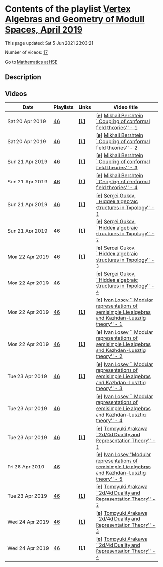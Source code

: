 # Contents of the playlist [Vertex Algebras and Geometry of Moduli Spaces, April 2019](https://www.youtube.com/playlist?list=PLq3E5oubNNoCvEGe2v8NBZvLlQcX_3IQN)

This page updated: Sat 5 Jun 2021 23:03:21

Number of videos: [17](#videos)

Go to [Mathematics at HSE](../README.md)

## Description



## Videos

|Date|Playlists|Links|Video title|
|---|---|---|---|
| Sat&nbsp;20&nbsp;Apr&nbsp;2019 | [46](../playlists/46 "Vertex Algebras and Geometry of Moduli Spaces, April 2019") | [**[1]**](https://mf.hse.ru/en/announcements/253894100.html) | [[**e**](https://studio.youtube.com/video/okgqppOAcSY/edit "Edit")] [Mikhail Bershtein ``Coupling of conformal field theories'' - 1](https://www.youtube.com/watch?v=okgqppOAcSY&list=PLq3E5oubNNoCvEGe2v8NBZvLlQcX_3IQN "International conference &#34;Vertex Algebras and Geometry of Moduli Spaces&#34;, https://mf.hse.ru/en/announcements/253894100.html") |
| Sat&nbsp;20&nbsp;Apr&nbsp;2019 | [46](../playlists/46 "Vertex Algebras and Geometry of Moduli Spaces, April 2019") | [**[1]**](https://mf.hse.ru/en/announcements/253894100.html) | [[**e**](https://studio.youtube.com/video/lQ2gN7dXoPU/edit "Edit")] [Mikhail Bershtein ``Coupling of conformal field theories'' - 2](https://www.youtube.com/watch?v=lQ2gN7dXoPU&list=PLq3E5oubNNoCvEGe2v8NBZvLlQcX_3IQN "International conference &#34;Vertex Algebras and Geometry of Moduli Spaces&#34;, https://mf.hse.ru/en/announcements/253894100.html&#013;&#013;Unfortunately sound disappeared around 40:00.") |
| Sun&nbsp;21&nbsp;Apr&nbsp;2019 | [46](../playlists/46 "Vertex Algebras and Geometry of Moduli Spaces, April 2019") | [**[1]**](https://mf.hse.ru/en/announcements/253894100.html) | [[**e**](https://studio.youtube.com/video/n1eWRDg9lns/edit "Edit")] [Mikhail Bershtein ``Coupling of conformal field theories'' - 3](https://www.youtube.com/watch?v=n1eWRDg9lns&list=PLq3E5oubNNoCvEGe2v8NBZvLlQcX_3IQN "International conference &#34;Vertex Algebras and Geometry of Moduli Spaces&#34;, https://mf.hse.ru/en/announcements/253894100.html") |
| Sun&nbsp;21&nbsp;Apr&nbsp;2019 | [46](../playlists/46 "Vertex Algebras and Geometry of Moduli Spaces, April 2019") | [**[1]**](https://mf.hse.ru/en/announcements/253894100.html) | [[**e**](https://studio.youtube.com/video/mvhqpojFuuQ/edit "Edit")] [Mikhail Bershtein ``Coupling of conformal field theories'' - 4](https://www.youtube.com/watch?v=mvhqpojFuuQ&list=PLq3E5oubNNoCvEGe2v8NBZvLlQcX_3IQN "International conference &#34;Vertex Algebras and Geometry of Moduli Spaces&#34;, https://mf.hse.ru/en/announcements/253894100.html") |
| Sun&nbsp;21&nbsp;Apr&nbsp;2019 | [46](../playlists/46 "Vertex Algebras and Geometry of Moduli Spaces, April 2019") | [**[1]**](https://mf.hse.ru/en/announcements/253894100.html) | [[**e**](https://studio.youtube.com/video/eeRtDDyY-TU/edit "Edit")] [Sergei Gukov, ``Hidden algebraic structures in Topology'' - 1](https://www.youtube.com/watch?v=eeRtDDyY-TU&list=PLq3E5oubNNoCvEGe2v8NBZvLlQcX_3IQN "International conference &#34;Vertex Algebras and Geometry of Moduli Spaces&#34;, https://mf.hse.ru/en/announcements/253894100.html") |
| Sun&nbsp;21&nbsp;Apr&nbsp;2019 | [46](../playlists/46 "Vertex Algebras and Geometry of Moduli Spaces, April 2019") | [**[1]**](https://mf.hse.ru/en/announcements/253894100.html) | [[**e**](https://studio.youtube.com/video/y134VCm8ZZY/edit "Edit")] [Sergei Gukov, ``Hidden algebraic structures in Topology'' - 2](https://www.youtube.com/watch?v=y134VCm8ZZY&list=PLq3E5oubNNoCvEGe2v8NBZvLlQcX_3IQN "International conference &#34;Vertex Algebras and Geometry of Moduli Spaces&#34;, https://mf.hse.ru/en/announcements/253894100.html") |
| Mon&nbsp;22&nbsp;Apr&nbsp;2019 | [46](../playlists/46 "Vertex Algebras and Geometry of Moduli Spaces, April 2019") | [**[1]**](https://mf.hse.ru/en/announcements/253894100.html) | [[**e**](https://studio.youtube.com/video/izqh19-jBoc/edit "Edit")] [Sergei Gukov, ``Hidden algebraic structures in Topology''   - 3](https://www.youtube.com/watch?v=izqh19-jBoc&list=PLq3E5oubNNoCvEGe2v8NBZvLlQcX_3IQN "International conference &#34;Vertex Algebras and Geometry of Moduli Spaces&#34;, https://mf.hse.ru/en/announcements/253894100.html") |
| Mon&nbsp;22&nbsp;Apr&nbsp;2019 | [46](../playlists/46 "Vertex Algebras and Geometry of Moduli Spaces, April 2019") |  | [[**e**](https://studio.youtube.com/video/stSYA_ONhsw/edit "Edit")] [Sergei Gukov, ``Hidden algebraic structures in Topology''   - 4](https://www.youtube.com/watch?v=stSYA_ONhsw&list=PLq3E5oubNNoCvEGe2v8NBZvLlQcX_3IQN) |
| Mon&nbsp;22&nbsp;Apr&nbsp;2019 | [46](../playlists/46 "Vertex Algebras and Geometry of Moduli Spaces, April 2019") | [**[1]**](https://mf.hse.ru/en/announcements/253894100.html) | [[**e**](https://studio.youtube.com/video/f8pCSgBz2DY/edit "Edit")] [Ivan Losev `` Modular representations of semisimple Lie algebras and Kazhdan-Lusztig theory''   - 1](https://www.youtube.com/watch?v=f8pCSgBz2DY&list=PLq3E5oubNNoCvEGe2v8NBZvLlQcX_3IQN "International conference &#34;Vertex Algebras and Geometry of Moduli Spaces&#34;, https://mf.hse.ru/en/announcements/253894100.html") |
| Mon&nbsp;22&nbsp;Apr&nbsp;2019 | [46](../playlists/46 "Vertex Algebras and Geometry of Moduli Spaces, April 2019") | [**[1]**](https://mf.hse.ru/en/announcements/253894100.html) | [[**e**](https://studio.youtube.com/video/ASqe-A3LBvI/edit "Edit")] [Ivan Losev `` Modular representations of semisimple Lie algebras and Kazhdan-Lusztig theory''   - 2](https://www.youtube.com/watch?v=ASqe-A3LBvI&list=PLq3E5oubNNoCvEGe2v8NBZvLlQcX_3IQN "International conference &#34;Vertex Algebras and Geometry of Moduli Spaces&#34;, https://mf.hse.ru/en/announcements/253894100.html") |
| Tue&nbsp;23&nbsp;Apr&nbsp;2019 | [46](../playlists/46 "Vertex Algebras and Geometry of Moduli Spaces, April 2019") | [**[1]**](https://mf.hse.ru/en/announcements/253894100.html) | [[**e**](https://studio.youtube.com/video/7OEgTTWUuXs/edit "Edit")] [Ivan Losev `` Modular representations of semisimple Lie algebras and Kazhdan-Lusztig theory'' - 3](https://www.youtube.com/watch?v=7OEgTTWUuXs&list=PLq3E5oubNNoCvEGe2v8NBZvLlQcX_3IQN "International conference &#34;Vertex Algebras and Geometry of Moduli Spaces&#34;, https://mf.hse.ru/en/announcements/253894100.html") |
| Tue&nbsp;23&nbsp;Apr&nbsp;2019 | [46](../playlists/46 "Vertex Algebras and Geometry of Moduli Spaces, April 2019") |  | [[**e**](https://studio.youtube.com/video/YwDCxZJeyRQ/edit "Edit")] [Ivan Losev `` Modular representations of semisimple Lie algebras and Kazhdan-Lusztig theory'' - 4](https://www.youtube.com/watch?v=YwDCxZJeyRQ&list=PLq3E5oubNNoCvEGe2v8NBZvLlQcX_3IQN "Forth lecture by Ivan Losev. Two realization of affine Hecke algebra; categorefication of their equivalence due to Bezrukavnikov.") |
| Tue&nbsp;23&nbsp;Apr&nbsp;2019 | [46](../playlists/46 "Vertex Algebras and Geometry of Moduli Spaces, April 2019") | [**[1]**](https://mf.hse.ru/en/announcements/253894100.html) | [[**e**](https://studio.youtube.com/video/CB1AVDCsplU/edit "Edit")] [Tomoyuki Arakawa ``2d/4d Duality and Representation Theory''  - 1](https://www.youtube.com/watch?v=CB1AVDCsplU&list=PLq3E5oubNNoCvEGe2v8NBZvLlQcX_3IQN "International conference &#34;Vertex Algebras and Geometry of Moduli Spaces&#34;, https://mf.hse.ru/en/announcements/253894100.html") |
| Fri&nbsp;26&nbsp;Apr&nbsp;2019 | [46](../playlists/46 "Vertex Algebras and Geometry of Moduli Spaces, April 2019") |  | [[**e**](https://studio.youtube.com/video/WwRf_qmcgng/edit "Edit")] [Ivan Losev &#34;Modular representations of semisimple Lie algebras and Kazhdan-Lusztig theory'' - 5](https://www.youtube.com/watch?v=WwRf_qmcgng&list=PLq3E5oubNNoCvEGe2v8NBZvLlQcX_3IQN) |
| Tue&nbsp;23&nbsp;Apr&nbsp;2019 | [46](../playlists/46 "Vertex Algebras and Geometry of Moduli Spaces, April 2019") | [**[1]**](https://mf.hse.ru/en/announcements/253894100.html) | [[**e**](https://studio.youtube.com/video/uVLm41colUY/edit "Edit")] [Tomoyuki Arakawa ``2d/4d Duality and Representation Theory'' - 2](https://www.youtube.com/watch?v=uVLm41colUY&list=PLq3E5oubNNoCvEGe2v8NBZvLlQcX_3IQN "International conference &#34;Vertex Algebras and Geometry of Moduli Spaces&#34;, https://mf.hse.ru/en/announcements/253894100.html") |
| Wed&nbsp;24&nbsp;Apr&nbsp;2019 | [46](../playlists/46 "Vertex Algebras and Geometry of Moduli Spaces, April 2019") | [**[1]**](https://mf.hse.ru/en/announcements/253894100.html) | [[**e**](https://studio.youtube.com/video/TrwF7_qkDT0/edit "Edit")] [Tomoyuki Arakawa ``2d/4d Duality and Representation Theory'' - 3](https://www.youtube.com/watch?v=TrwF7_qkDT0&list=PLq3E5oubNNoCvEGe2v8NBZvLlQcX_3IQN "International conference &#34;Vertex Algebras and Geometry of Moduli Spaces&#34;, https://mf.hse.ru/en/announcements/253894100.html") |
| Wed&nbsp;24&nbsp;Apr&nbsp;2019 | [46](../playlists/46 "Vertex Algebras and Geometry of Moduli Spaces, April 2019") | [**[1]**](https://mf.hse.ru/en/announcements/253894100.html) | [[**e**](https://studio.youtube.com/video/8f2qfINkdys/edit "Edit")] [Tomoyuki Arakawa ``2d/4d Duality and Representation Theory'' - 4](https://www.youtube.com/watch?v=8f2qfINkdys&list=PLq3E5oubNNoCvEGe2v8NBZvLlQcX_3IQN "International conference &#34;Vertex Algebras and Geometry of Moduli Spaces&#34;, https://mf.hse.ru/en/announcements/253894100.html") |

